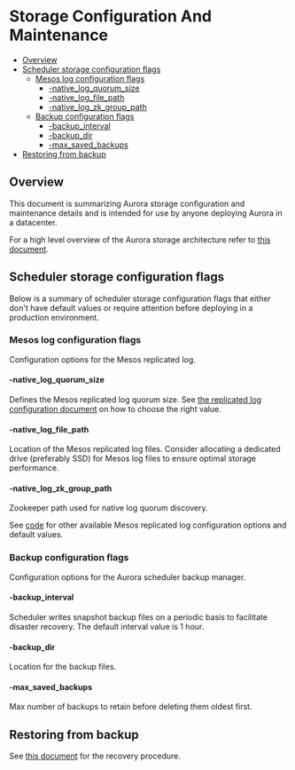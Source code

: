 # Storage Configuration And Maintenance

- [Overview](#overview)
- [Scheduler storage configuration flags](#scheduler-storage-configuration-flags)
  - [Mesos log configuration flags](#mesos-log-configuration-flags)
    - [-native_log_quorum_size](#-native_log_quorum_size)
    - [-native_log_file_path](#-native_log_file_path)
    - [-native_log_zk_group_path](#-native_log_zk_group_path)
  - [Backup configuration flags](#backup-configuration-flags)
    - [-backup_interval](#-backup_interval)
    - [-backup_dir](#-backup_dir)
    - [-max_saved_backups](#-max_saved_backups)
- [Restoring from backup](#restoring-from-backup)

## Overview

This document is summarizing Aurora storage configuration and maintenance details and is
intended for use by anyone deploying Aurora in a datacenter.

For a high level overview of the Aurora storage architecture refer to [this document](storage.md).

## Scheduler storage configuration flags

Below is a summary of scheduler storage configuration flags that either don't have default values
or require attention before deploying in a production environment.

### Mesos log configuration flags

Configuration options for the Mesos replicated log.

#### -native_log_quorum_size
Defines the Mesos replicated log quorum size. See
[the replicated log configuration document](deploying-aurora-scheduler.md#replicated-log-configuration)
on how to choose the right value.

#### -native_log_file_path
Location of the Mesos replicated log files. Consider allocating a dedicated drive (preferably SSD)
for Mesos log files to ensure optimal storage performance.

#### -native_log_zk_group_path
Zookeeper path used for native log quorum discovery.

See [code](../src/main/java/org/apache/aurora/scheduler/log/mesos/MesosLogStreamModule.java) for
other available Mesos replicated log configuration options and default values.

### Backup configuration flags

Configuration options for the Aurora scheduler backup manager.

#### -backup_interval
Scheduler writes snapshot backup files on a periodic basis to facilitate disaster recovery. The
default interval value is 1 hour.

#### -backup_dir
Location for the backup files.

#### -max_saved_backups
Max number of backups to retain before deleting them oldest first.

## Restoring from backup
See [this document](storage_recovery.md) for the recovery procedure.
